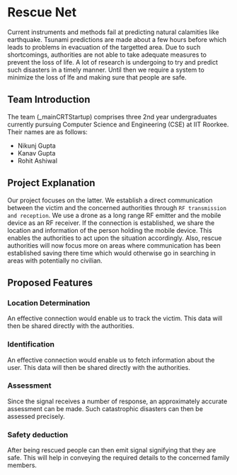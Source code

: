 # Rescue Net

Current instruments and methods fail at predicting natural calamities like
earthquake. Tsunami predictions are made about a few hours before which leads
to problems in evacuation of the targetted area. Due to such shortcomings,
authorities are not able to take adequate measures to prevent the loss of life.
A lot of research is undergoing to try and predict such disasters in a timely
manner. Until then we require a system to minimize the loss of lfe and making
sure that people are safe.


## Team Introduction

The team (_mainCRTStartup) comprises three 2nd year undergraduates currently 
pursuing Computer Science and Engineering (CSE) at IIT Roorkee. Their names 
are as follows:

* Nikunj Gupta
* Kanav Gupta
* Rohit Ashiwal


## Project Explanation

Our project focuses on the latter. We establish a direct communication between
the victim and the concerned authorities through 
`RF transmission and reception`. We use a drone as a long range RF emitter
and the mobile device as an RF receiver. If the connection is established, we
share the location and information of the person holding the mobile device.
This enables the authorities to act upon the situation accordingly. Also,
rescue authorities will now focus more on areas where communication has been
established saving there time which would otherwise go in searching in areas
with potentially no civilian.

## Proposed Features

### Location Determination

An effective connection would enable us to track the victim. This data will
then be shared directly with the authorities.

### Identification

An effective connection would enable us to fetch information about the user.
This data will then be shared directly with the authorities.

### Assessment

Since the signal receives a number of response, an approximately accurate 
assessment can be made. Such catastrophic disasters can then be assessed 
precisely.

### Safety deduction

After being rescued people can then emit signal signifying that they are safe. 
This will help in conveying the required details to the concerned family 
members.